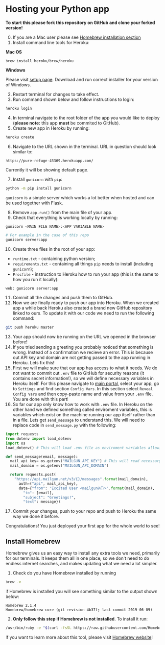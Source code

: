 # Hosting your Python app

**To start this please fork this repository on GitHub and clone your forked version!**

0. If you are a Mac user please see [Homebrew installation section](#install-homebrew)
1. Install command line tools for Heroku:

**Mac OS**
```
brew install heroku/brew/heroku
```

**Windows**

Please visit [setup page](https://devcenter.heroku.com/articles/getting-started-with-python#set-up). Download and run correct installer for your version of Windows.

2. Restart terminal for changes to take effect.
3. Run command shown below and follow instructions to login:
```bash
heroku login
```
4. In terminal navigate to the root folder of the app you would like to deploy (**please note:** this app **must** be commited to GitHub).
5. Create new app in Heroku by running:
```bash
heroku create
```
6. Navigate to the URL shown in the terminal. URL in question should look similar to:
```
https://pure-refuge-43369.herokuapp.com/
```
Currently it will be showing default page.

7. Install `gunicorn` with `pip`:
```bash
python -m pip install gunicorn
```
`gunicorn` is a simple server which works a lot better when hosted and can be used together with Flask.

8. Remove `app.run()` from the main file of your app.
9. Check that everything is working locally by running:
```bash
gunicorn <MAIN FILE NAME>:<APP VARIABLE NAME>

# For example in the case of this repo
gunicorn server:app
```
10. Create three files in the root of your app:
  - `runtime.txt` - containing python version;
  - `requirements.txt` - containing all things `pip` needs to install (including `gunicorn`);
  - `Procfile` - instruction to Heroku how to run your app (this is the same to how you run it locally):
  ```
  web: gunicorn server:app
  ```
11. Commit all the changes and push them to GitHub.
12. Now we are finally ready to push our app into Heroku. When we created app a while back Heroku also created a brand new GitHub repository linked to ours. To update it with our code we need to run the following command:
```bash
git push heroku master
```
13. Your app should now be running on the URL we opened in the browser before!
14. If you tried sending a greeting you probably noticed that something is wrong. Instead of a confirmation we recieve an error. This is because out API key and domain are not getting passed to the app running in Heroku. Lets fix this!
15. First we will make sure that our app has access to what it needs. We do not want to commit out `.env` file to GitHub for security reasons (it contains secret information!), so we will define necessary variables in Heroku itself. For this please navigate to [main portal](https://dashboard.heroku.com/apps), select your app, go to `Settings` and find section `Config Vars`. In this section select `Reveal Config Vars` and then copy-paste name and value from your `.env` file. You are done with this part!
16. So far our app only know how to work with `.env` file. In Heroku on the other hand we defined something called enviroment variables, this is variables which exist on the machine running our app itself rather than in a file. Lets get `send_message` to understand this. We will need to replace code in `send_message.py` with the following:
```py
import requests
from dotenv import load_dotenv
import os
load_dotenv() # This will load .env file as enviroment variables allowing you to continue developing locally as before

def send_message(email, message):
  mail_api_key= os.getenv("MAILGUN_API_KEY") # This will read necessary variables from enviroment variables
  mail_domain = os.getenv("MAILGUN_API_DOMAIN")

  return requests.post(
    "https://api.mailgun.net/v3/{}/messages".format(mail_domain),
      auth=("api", mail_api_key),
      data={"from": "Excited User <mailgun@{}>".format(mail_domain),
        "to": [email],
        "subject": "Greetings!",
        "text": message})
```
17. Commit your changes, push to your repo and push to Heroku the same way we done it before.

Congratulations! You just deployed your first app for the whole world to see!

## Install Homebrew
Homebrew gives us an easy way to install any extra tools we need, primarily for our terminals. It keeps them all in one place, so we don't need to do endless internet searches, and makes updating what we need a lot simpler.

1. Check do you have Homebrew installed by running
```bash
brew -v
```
if Homebrew is installed you will see something similar to the output shown below:
```
Homebrew 2.1.4
Homebrew/homebrew-core (git revision 4b37f; last commit 2019-06-09)
```
2. **Only follow this step if Homebrew is not installed**. To install it run:
```bash
/usr/bin/ruby -e "$(curl -fsSL https://raw.githubusercontent.com/Homebrew/install/master/install)"
```

If you want to learn more about this tool, please visit [Homebrew website](https://brew.sh/)!

